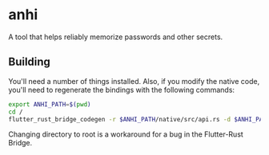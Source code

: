 # anhi

A tool that helps reliably memorize passwords and other secrets.

## Building

You'll need a number of things installed. Also, if you modify the native code, you'll need to regenerate the bindings with the following commands:
```sh
export ANHI_PATH=$(pwd)
cd /
flutter_rust_bridge_codegen -r $ANHI_PATH/native/src/api.rs -d $ANHI_PATH/lib/bridge_generated.dart
```
Changing directory to root is a workaround for a bug in the Flutter-Rust Bridge.